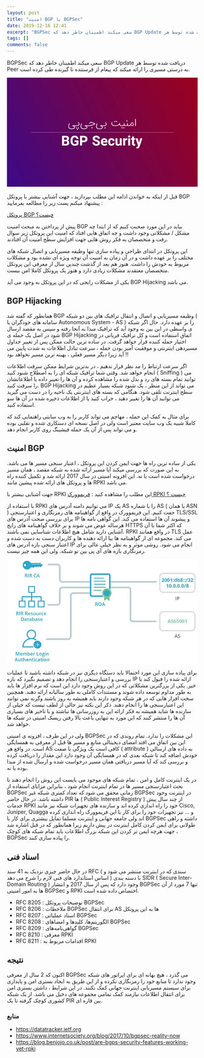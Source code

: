 ```yaml
---
layout: post
title: "امنیت BGP یا BGPSec"
date: 2019-12-16 12:41
excerpt: "BGPSec سعی ‌میکند اطمینان ‌خاطر دهد که BGP Update دریافت شده توسط هر Peer به درستی مسیری را ارائه‌ میکند که پیغام از فرستنده تا گیرنده طی کرده است."
tags: []
comments: false
---
```


BGPSec سعی ‌میکند اطمینان ‌خاطر دهد که BGP Update دریافت شده توسط هر Peer به درستی مسیری را ارائه‌ میکند که پیغام از فرستنده تا گیرنده طی کرده است.

![tooltip](/assets/img/posts/61.webp)

قبل از اینکه به خواندن ادامه این مطلب بپردازید ، جهت آشنایی بیشتر با پروتکل BGP پیشنهاد میکنم پست زیر را مطالعه بفرمایید :

[پروتکل BGP چیست؟](/what-is-bgp/)

پیش از پرداختن به مبحث امنیت BGP بیاید در این مورد صحبت کنیم که از ابتدا چه مشکل / مشکلاتی وجود داشت و چه اتفاق هایی افتاد که امنیت این پروتکل زیر سوال رفت و متخصصان به فکر روش هایی جهت افزایش سطح امنیت آن افتادند.

این پروتکل در ابتدای طراحی و پیاده سازی تنها وظیفه مسیریابی و اتصال شبکه های مختلف را بر عهده داشت و در آن زمان به امنیت آن توجه ویژه ای نشده بود و مشکلات مربوط به خودش را داشت. هنوز هم بعد از گذشت چندین سال از معرفی این پروتکل متخصصان معتقدند مشکلات زیادی دارد و هنوز یک پروتکل کاملا امن نیست.

یکی از مشکلات رایجی که در این پروتکل به وجود می آید BGP Hijacking می باشد.

## BGP Hijacking

همانطور که گفته شد BGP وظیفه مسیریابی و اتصال و انتقال ترافیک های بین دو شبکه ( سامانه های خودگران یا Autonomous System - AS ) را بر عهده دارد. حال اگر شبکه ی واسطی در این بین به وجود آید که ترافیک مبدا به آنجا رفته و سپس به مقصد ارسال شود در اصل یک حمله ی BGP Hijacking اتفاق استفاده است و کل ترافیک قربانی در اختیار حمله کننده قرار خواهد گرفت. در ساده ترین حالت ممکن پس از تغییر جداول مسیردهی اینترنتی و موفقیت آمیز بودن حمله ، سرعت تبادل اطلاعات به شدت پایین می آید زیرا دیگر مسیر فعلی ، بهینه ترین مسیر نخواهد بود !!

اگر سرعت ارتباط را مد نظر قرار ندهیم ، در بدترین شرایط ممکن سرقت اطلاعات انجام خواهد شد. وقتی شما ترافیک شبکه ای را به اصطلاح شنود کنید ( Sniffing ) می توانید تمام بسته های رد و بدل شده را مشاهده کرده و آن ها را تغییر داده یا اطلاعاتشان را سرقت کنید. BGP Hijacking می تواند از این منظر ، یک شنود شبکه بسیار عظیم در سطح اینترنت تلقی شود. هنگامی که بسته های اینترنتی یک ناحیه را در دست می گیرید می توانید آن ها را تغییر دهید ، خراب کنید یا از اطلاعات ذخیره شده در آن ها سو استفاده کنید.

برای مثال به کمک این حمله ، مهاجم می تواند کاربر را به وب سایتی راهنمایی کند که کاملا شبیه یک وب سایت معتبر است ولی در اصل نسخه ای دستکاری شده و تقلبی بوده و می تواند پس از آن یک حمله فیشینگ روی کاربر انجام دهد.

## امنیت BGP

یکی از ساده ترین راه ها جهت ایمن کردن این پروتکل ، اعتبار سنجی مسیر ها می باشد. به این صورت که بررسی میکند آیا مسیر ارائه شده به شبکه مقصد ، همان مسیر درخواست شده است یا نه. این افزونه امنیتی در سال 2017 ارائه شد و تکمیل کننده راه ها و پروتکل های ارائه شده پیشین مانند RPKI می باشد.

جهت آشنایی بیشتر با RPKI این مطلب را مشاهده کنید : [فریموورک RPKI چیست ؟](#)

با استفاده از RPKI می توانیم دامنه آدرس های IP یک AS را با شماره AS ( یا همان ASN ) جفت کنیم. این فریموورک در واقع از گواهینامه های رمزنگاری و اعتبارسنجی TLS/SSL برای بررسی صحت آدرس های IP و پیشوند آن ها استفاده می کند. این گواهی نامه ها هرساله عوض می شوند و بر خلاف گواهینامه های رایج HTTPS که اکثر شما با آن آشنایی دارید شامل هیچ اطلاعات شناسایی نمی باشند. RPKI در واقع همانند TLS عمل می کند. مجموعه ای از گواهینامه ها بیا ارائه دهنده ها و کاربران دست به دست شده و اعتبار سنجی بازه آدرس های IP انجام می شود. روشی موثر و به نظر خیلی عالی برای رمزنگاری بازه های آی پی بین تو شبکه. ولی این همه چیز نیست.

![tooltip](/assets/img/posts/62.webp)

برای پیاده سازی این مورد احتمالا باید دستگاه دیگری نیز در شبکه داشته باشید تا عملیات بررسی و اعتبارسنجی را انجام دهد و تصمیم بگیرد که بازه IP ارائه شده را قبول کند یا خیر. یکی از بزرگترین مشکلاتی که در این روش وجود دارد این است که نرم افزار ها باید به طور مداوم توسعه داده شوند و مستندات کاملی به طور سالیانه ارائه دهند. همچنین سخت افزار هایی که در هر شبکه وجود دارند باید همیشه به روز باشند وگرنه نمی توانند این اعتبارسنجی ها را انجام دهند. ذکر این نکته نیز خالی از لطف نیست که خیلی از سازنده ها شاید همیشه به فکر ارائه این به روزرسانی ها نباشند و با تاخیر های بسیاری آن ها را منتشر کنند که این مورد به تنهایی باعث بالا رفتن ریسک امنیتی در شبکه ها خواهد شد.

ولی در این طرف ، افزونه ی امنیتی BGPSec این مشکلات را ندارد. تمام روندی که در این بین اتفاق می افتد امضای دیجیتالی منابع و مسیر ها قبل از معرفی به همسایگی است. در واقع هر AS کافی است یک ویژگی یا صفت ( attribute ) به داده های ارسالی خودش اضافه کند تا شبکه بعدی که در همسایگی آن وجود دارد این مقدار را دریافت کرده و بررسی کند که آیا مسیر دریافتی همان مسیر درخواست شده و ارسال شده از مبدا بوده یا نه.

در یک اینترنت کامل و امن ، تمام شبکه های موجود می بایست این روش را انجام دهند تا بحث اعتبارسنجی مسیر ها در تمام اینترنت انجام شود ، بنابراین مزایای استفاده از BGPSec زمانی محقق می شود که تعداد کمتری شبکه غیر BGPSec در اینترنت وجود داشته باشد. در حال حاضر PIR ها ( Public Interest Registry ) از چند سال پیش خدمات RPKI خود را راه اندازی کرده اند و سازنده های تجهیزات شبکه نیز مانند Cisco, Juniper, Quagga و ... نیز تجهیزات خود را برای کار با این فریموورک راه اندازی کرده اند ولی جامعه جهانی و اینترنت مسلما تمایل بیشتری برای کار با BGPSec داشته و راهی طولانی برای ایمن کردن کامل اینترنت در پیش داریم زیرا همانطور که در قبل اشاره شد ، جهت هرچه ایمن تر کردن این شبکه بزرگ اطلاعات باید تمام شبکه های کوچک BGPSec را پیاده سازی کنند.

## اسناد فنی

در حال حاضر چیزی نزدیک به 41 سند RFC ( سندی که در اینترنت منتشر می شود و اساس استاندارد های فنی لازم را شرح می دهد ) با دسته بندی SIDR ( Secure Inter-Domain Routing ) وجود دارد که پس از سال 2017 و انتشار BGPSec تنها 7 مورد از آن ها به امور امنیتی BGPSec و RPKI اختصاص داده شده است.

* RFC 8205 : توضیحات پروتکل BGPSec
* RFC 8206 : ملاحظات BGPSec برای انتقال AS ها به این پروتکل
* RFC 8207 : اسناد عملیاتی BGPSec
* RFC 8208 : الگوریتم‌ها، کلیدها و امضاهای BGPSec
* RFC 8209 : گواهی‌نامه‌های BGPSec
* RFC 8210 : معرفی RPKI
* RFC 8211 : اقدامات مربوط به RPKI

## نتیجه

اکنون که 2 سال از معرفی BGPSec می گذرد ، هیچ بهانه ای برای اپراتور های شبکه وجود ندارد تا منابع خود را رمزنگاری نکرده و از این طریق به ایجاد بستری امن و پایداری برای سیستم مسیریابی اینترنت جهانی کمک نکنند. در این شرایط ، داشتن بستری امن برای انتقال اطلاعات نیازمند کمک تمامی مجموعه های دخیل می باشد. از یک شبکه کشوری کوچک گرفته تا یک PIR بین قاره ای.

### منابع

* https://datatracker.ietf.org
* https://www.internetsociety.org/blog/2017/10/bgpsec-reality-now
* https://blog.benjojo.co.uk/post/are-bgps-security-features-working-yet-rpki
